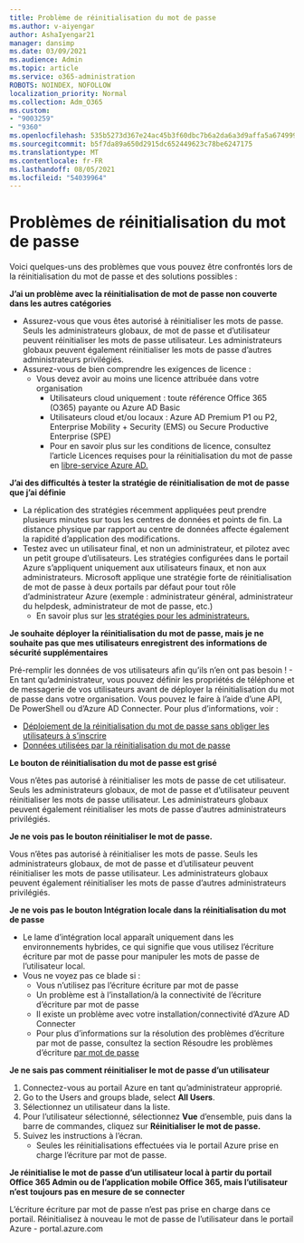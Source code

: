 ```yaml
---
title: Problème de réinitialisation du mot de passe
ms.author: v-aiyengar
author: AshaIyengar21
manager: dansimp
ms.date: 03/09/2021
ms.audience: Admin
ms.topic: article
ms.service: o365-administration
ROBOTS: NOINDEX, NOFOLLOW
localization_priority: Normal
ms.collection: Adm_O365
ms.custom:
- "9003259"
- "9360"
ms.openlocfilehash: 535b5273d367e24ac45b3f60dbc7b6a2da6a3d9affa5a67499989d19a1904768
ms.sourcegitcommit: b5f7da89a650d2915dc652449623c78be6247175
ms.translationtype: MT
ms.contentlocale: fr-FR
ms.lasthandoff: 08/05/2021
ms.locfileid: "54039964"
---
```

# <a name="problems-resetting-password"></a>Problèmes de réinitialisation du mot de passe

Voici quelques-uns des problèmes que vous pouvez être confrontés lors de la réinitialisation du mot de passe et des solutions possibles :

**J’ai un problème avec la réinitialisation de mot de passe non couverte dans les autres catégories**

- Assurez-vous que vous êtes autorisé à réinitialiser les mots de passe. Seuls les administrateurs globaux, de mot de passe et d’utilisateur peuvent réinitialiser les mots de passe utilisateur. Les administrateurs globaux peuvent également réinitialiser les mots de passe d’autres administrateurs privilégiés.
- Assurez-vous de bien comprendre les exigences de licence :
    - Vous devez avoir au moins une licence attribuée dans votre organisation
        - Utilisateurs cloud uniquement : toute référence Office 365 (O365) payante ou Azure AD Basic
        - Utilisateurs cloud et/ou locaux : Azure AD Premium P1 ou P2, Enterprise Mobility + Security (EMS) ou Secure Productive Enterprise (SPE)
        - Pour en savoir plus sur les conditions de licence, consultez l’article Licences requises pour la réinitialisation du mot de passe en [libre-service Azure AD.](https://docs.microsoft.com/azure/active-directory/active-directory-passwords-licensing?WT.mc_id=Portal-Microsoft_Azure_Support)

**J’ai des difficultés à tester la stratégie de réinitialisation de mot de passe que j’ai définie**

- La réplication des stratégies récemment appliquées peut prendre plusieurs minutes sur tous les centres de données et points de fin. La distance physique par rapport au centre de données affecte également la rapidité d’application des modifications.
- Testez avec un utilisateur final, et non un administrateur, et pilotez avec un petit groupe d’utilisateurs. Les stratégies configurées dans le portail Azure s’appliquent uniquement aux utilisateurs finaux, et non aux administrateurs. Microsoft applique une stratégie forte de réinitialisation de mot de passe à deux portails par défaut pour tout rôle d’administrateur Azure (exemple : administrateur général, administrateur du helpdesk, administrateur de mot de passe, etc.)
    - En savoir plus sur [les stratégies pour les administrateurs.](https://docs.microsoft.com/azure/active-directory/active-directory-passwords-policy?WT.mc_id=Portal-Microsoft_Azure_Support#administrator-password-policy-differences)

**Je souhaite déployer la réinitialisation du mot de passe, mais je ne souhaite pas que mes utilisateurs enregistrent des informations de sécurité supplémentaires**

Pré-remplir les données de vos utilisateurs afin qu’ils n’en ont pas besoin ! - En tant qu’administrateur, vous pouvez définir les propriétés de téléphone et de messagerie de vos utilisateurs avant de déployer la réinitialisation du mot de passe dans votre organisation. Vous pouvez le faire à l’aide d’une API, De PowerShell ou d’Azure AD Connecter. Pour plus d’informations, voir :
- [Déploiement de la réinitialisation du mot de passe sans obliger les utilisateurs à s’inscrire](https://docs.microsoft.com/azure/active-directory/active-directory-passwords-policy?WT.mc_id=Portal-Microsoft_Azure_Support#administrator-password-policy-differences)
- [Données utilisées par la réinitialisation du mot de passe](https://docs.microsoft.com/azure/active-directory/active-directory-passwords-data?WT.mc_id=Portal-Microsoft_Azure_Support)

**Le bouton de réinitialisation du mot de passe est grisé**

Vous n’êtes pas autorisé à réinitialiser les mots de passe de cet utilisateur. Seuls les administrateurs globaux, de mot de passe et d’utilisateur peuvent réinitialiser les mots de passe utilisateur. Les administrateurs globaux peuvent également réinitialiser les mots de passe d’autres administrateurs privilégiés.

**Je ne vois pas le bouton réinitialiser le mot de passe.**

Vous n’êtes pas autorisé à réinitialiser les mots de passe. Seuls les administrateurs globaux, de mot de passe et d’utilisateur peuvent réinitialiser les mots de passe utilisateur. Les administrateurs globaux peuvent également réinitialiser les mots de passe d’autres administrateurs privilégiés.

**Je ne vois pas le bouton Intégration locale dans la réinitialisation du mot de passe**

- Le lame d’intégration local apparaît uniquement dans les environnements hybrides, ce qui signifie que vous utilisez l’écriture écriture par mot de passe pour manipuler les mots de passe de l’utilisateur local.
- Vous ne voyez pas ce blade si :
    - Vous n’utilisez pas l’écriture écriture par mot de passe
    - Un problème est à l’installation/à la connectivité de l’écriture d’écriture par mot de passe
    - Il existe un problème avec votre installation/connectivité d’Azure AD Connecter
    - Pour plus d’informations sur la résolution des problèmes d’écriture par mot de passe, consultez la section Résoudre les problèmes d’écriture [par mot de passe](https://docs.microsoft.com/azure/active-directory/active-directory-passwords-data?WT.mc_id=Portal-Microsoft_Azure_Support)

**Je ne sais pas comment réinitialiser le mot de passe d’un utilisateur**

1. Connectez-vous au portail Azure en tant qu’administrateur approprié.
1. Go to the Users and groups blade, select **All Users**.
1. Sélectionnez un utilisateur dans la liste.
1. Pour l’utilisateur sélectionné, sélectionnez **Vue** d’ensemble, puis dans la barre de commandes, cliquez sur **Réinitialiser le mot de passe.**
1. Suivez les instructions à l’écran.
    - Seules les réinitialisations effectuées via le portail Azure prise en charge l’écriture par mot de passe.

**Je réinitialise le mot de passe d’un utilisateur local à partir du portail Office 365 Admin ou de l’application mobile Office 365, mais l’utilisateur n’est toujours pas en mesure de se connecter**

L’écriture écriture par mot de passe n’est pas prise en charge dans ce portail. Réinitialisez à nouveau le mot de passe de l’utilisateur dans le portail Azure - portal.azure.com

